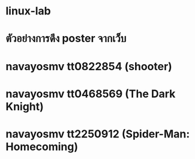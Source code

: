 # linux-lab
# ตัวอย่างการดึง poster จากเว็บ
# navayosmv tt0822854     (shooter)
# navayosmv tt0468569     (The Dark Knight)
# navayosmv tt2250912     (Spider-Man: Homecoming)
